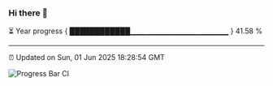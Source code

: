 ### Hi there 👋

⏳ Year progress { ████████████▁▁▁▁▁▁▁▁▁▁▁▁▁▁▁▁▁▁ } 41.58 %

---

⏰ Updated on Sun, 01 Jun 2025 18:28:54 GMT

![Progress Bar CI](https://github.com/liununu/liununu/workflows/Progress%20Bar%20CI/badge.svg)
